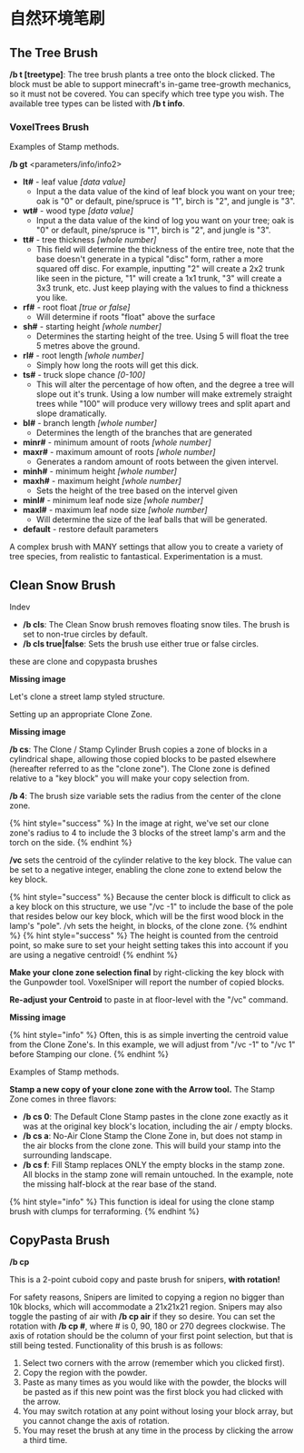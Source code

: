 # 自然环境笔刷

## The Tree Brush
**/b t [treetype]**: The tree brush plants a tree onto the block  clicked. The block must be able to support minecraft's in-game  tree-growth mechanics, so it must not be covered. You can specify which  tree type you wish. The available tree types can be listed with **/b t info**.
### VoxelTrees Brush

Examples of Stamp methods. 

**/b gt** <parameters/info/info2>

* **lt#** - leaf value *[data value]*
    * Input a the data value of the kind of leaf block you want on your tree; oak is "0" or default, pine/spruce is "1", birch is "2", and  jungle is "3".
* **wt#** - wood type *[data value]*
    * Input a the data value of the kind of log you want on your tree; oak is "0" or default, pine/spruce is "1", birch is "2", and  jungle is "3".
* **tt#** - tree thickness *[whole number]*
    * This field will determine the thickness of the entire tree, note that the base doesn't generate in a typical "disc" form, rather a more squared off disc. For example, inputting "2" will create a 2x2  trunk like seen in the picture, "1" will create a 1x1 trunk, "3" will  create a 3x3 trunk, etc. Just keep playing with the values to find a  thickness you like.
* **rf#** - root float *[true or false]*
    * Will determine if roots "float" above the surface
* **sh#** - starting height *[whole number]*
    * Determines the starting height of the tree. Using 5 will float the tree 5 metres above the ground.
* **rl#** - root length *[whole number]*
    * Simply how long the roots will get this dick.
* **ts#** - truck slope chance *[0-100]*
    * This will alter the percentage of how often, and the degree a tree will slope out it's trunk. Using a low number will make extremely straight trees while "100" will produce very willowy trees and split  apart and slope dramatically.
* **bl#** - branch length *[whole number]*
    * Determines the length of the branches that are generated
* **minr#** - minimum amount of roots *[whole number]*
* **maxr#** - maximum amount of roots *[whole number]*
    * Generates a random amount of roots between the given intervel.
* **minh#** - minimum height *[whole number]*
* **maxh#** - maximum height *[whole number]*
    * Sets the height of the tree based on the intervel given
* **minl#** - minimum leaf node size *[whole number]*
* **maxl#** - maximum leaf node size *[whole number]*
    * Will determine the size of the leaf balls that will be generated.
* **default** - restore default parameters

A complex brush with MANY settings that allow you to create a variety of tree species, from realistic to fantastical. Experimentation is a must.

## Clean Snow Brush

Indev

* **/b cls**: The Clean Snow brush removes floating snow tiles. The brush is set to non-true circles by default.
* **/b cls true|false**: Sets the brush use either true or false circles. 

these are clone and copypasta brushes

**Missing image**

Let's clone a street lamp styled structure. 

Setting up an appropriate Clone Zone. 

**Missing image**

**/b cs**: The Clone / Stamp Cylinder Brush copies a zone of  blocks in a cylindrical shape, allowing those copied blocks to be pasted elsewhere (hereafter referred to as the "clone zone"). The Clone zone is defined relative to a "key block" you will make your copy selection from.

**/b 4**: The brush size variable sets the radius from the center of the clone zone.

{% hint style="success" %}
In the image at right, we've set our clone zone's radius to 4 to include the 3 blocks of the street lamp's arm and the torch on the side.
{% endhint %}

**/vc** sets the centroid of the cylinder relative to the key block. The value can be set to a negative integer, enabling the clone  zone to extend below the key block.

{% hint style="success" %}
Because the center block is difficult to click as a key block on this structure, we use "/vc -1" to include the base of the pole that resides below our key block, which will be the first wood block in the lamp's "pole". /vh sets the height, in blocks, of the clone zone.
{% endhint %}
{% hint style="success" %}
The height is counted from the centroid point, so make sure to set your height setting takes this into account if you are using a negative centroid! 
{% endhint %}

**Make your clone zone selection final** by right-clicking the key block with the Gunpowder tool. VoxelSniper will report the number of copied blocks.

**Re-adjust your Centroid** to paste in at floor-level with the "/vc" command.

**Missing image**

{% hint style="info" %}
Often, this is as simple inverting the centroid value from the Clone Zone's. In this example, we will adjust from "/vc -1" to "/vc 1" before Stamping our clone.
{% endhint %}

Examples of Stamp methods. 

**Stamp a new copy of your clone zone with the Arrow tool.** The Stamp Zone comes in three flavors:

* **/b cs 0**: The Default Clone Stamp pastes in the clone zone exactly as it was at the original key block's location, including the air / empty blocks.
* **/b cs a**: No-Air Clone Stamp the Clone Zone in, but does not stamp in the air blocks from the clone zone. This will build your stamp into the surrounding landscape.
* **/b cs f**: Fill Stamp replaces ONLY the empty blocks in the stamp zone. All blocks in the stamp zone will remain untouched. In  the example, note the missing half-block at the rear base of the stand.

{% hint style="info" %}
This function is ideal for using the clone stamp brush with clumps for terraforming.
{% endhint %}

## CopyPasta Brush
**/b cp**

This is a 2-point cuboid copy and paste brush for snipers, **with rotation!**

For safety reasons, Snipers are limited to copying a region no bigger than 10k blocks, which will accommodate a 21x21x21 region. Snipers may also toggle the pasting of air with **/b cp air** if they so desire. You can set the rotation with **/b cp #**, where # is 0, 90, 180 or 270 degrees clockwise. The axis of rotation should be the column of your first point selection, but that is still being tested. Functionality of this brush is as follows:

1. Select two corners with the arrow (remember which you clicked first).
2. Copy the region with the powder.
3. Paste as many times as you would like with the powder, the blocks will be pasted as if this new point was the first block you had clicked with the arrow.
4. You may switch rotation at any point without losing your block array, but you cannot change the axis of rotation.
5. You may reset the brush at any time in the process by clicking the arrow a third time.